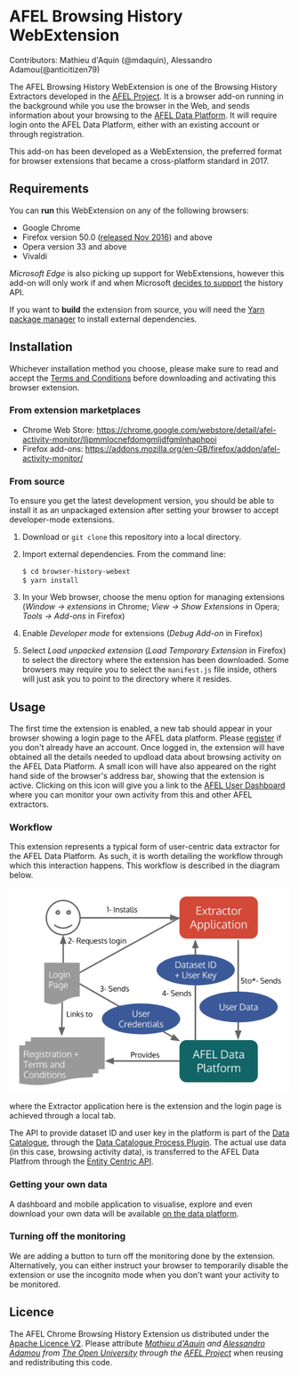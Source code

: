 # AFEL Browsing History WebExtension
Contributors: Mathieu d'Aquin (@mdaquin), Alessandro Adamou(@anticitizen79)

The AFEL Browsing History WebExtension is one of the Browsing History Extractors developed in the [AFEL Project](http://afel-project.eu). It is a browser add-on running in the background while you use the browser in the Web, and sends information about your browsing to the [AFEL Data Platform](http://data.afel-project.eu). It will require login onto the AFEL Data Platform, either with an existing account or through registration.

This add-on has been developed as a WebExtension, the preferred format for browser extensions that became a cross-platform standard in 2017.

## Requirements

You can __run__ this WebExtension on any of the following browsers:
- Google Chrome
- Firefox version 50.0 ([released Nov 2016](https://wiki.mozilla.org/RapidRelease/Calendar)) and above
- Opera version 33 and above
- Vivaldi

_Microsoft Edge_ is also picking up support for WebExtensions, however this add-on will only work if and when Microsoft [decides to support](https://docs.microsoft.com/en-us/microsoft-edge/extensions/api-support/extension-api-roadmap) the history API.

If you want to __build__ the extension from source, you will need the [Yarn package manager](https://yarnpkg.com) to install external dependencies.

## Installation 

Whichever installation method you choose, please make sure to read and accept the [Terms and Conditions](http://data.afel-project.eu/catalogue/index.php/terms-browsing/) before downloading and activating this browser extension.

### From extension marketplaces
- Chrome Web Store: https://chrome.google.com/webstore/detail/afel-activity-monitor/llipmmlocnefdomgmljdfgmlnhaphpoi
- Firefox add-ons: https://addons.mozilla.org/en-GB/firefox/addon/afel-activity-monitor/

### From source
To ensure you get the latest development version, you should be able to install it as an unpackaged extension after setting your browser to accept developer-mode extensions.

1. Download or `git clone` this repository into a local directory.
2. Import external dependencies. From the command line:

       $ cd browser-history-webext
       $ yarn install
3. In your Web browser, choose the menu option for managing extensions (_Window &rarr; extensions_ in Chrome; _View &rarr; Show Extensions_ in Opera; _Tools &rarr; Add-ons_ in Firefox)
4. Enable _Developer mode_ for extensions (_Debug Add-on_ in Firefox)
5. Select _Load unpacked extension_ (_Load Temporary Extension_ in Firefox) to select the directory where the extension has been downloaded. Some browsers may require you to select the `manifest.js` file inside, others will just ask you to point to the directory where it resides.


## Usage
The first time the extension is enabled, a new tab should appear in your browser showing a login page to the AFEL data platform. Please [register](http://data.afel-project.eu/catalogue/wp-login.php?action=register) if you don't already have an account. Once logged in, the extension will have obtained all the details needed to updload data about browsing activity on the AFEL Data Platform. A small icon will have also appeared on the right hand side of the browser's address bar, showing that the extension is active. Clicking on this icon will give you a link to the [AFEL User Dashboard](http://data.afel-project.eu/catalogue/index.php/user-dashboard/) where you can monitor your own activity from this and other AFEL extractors.

### Workflow

This extension represents a typical form of user-centric data extractor for the AFEL Data Platform. As such, it is worth detailing the workflow through which this interaction happens. This workflow is described in the diagram below.

![AFEL Browsing History Extension workflow](doc/workflow.png "AFEL Browsing History Extension")

where the Extractor application here is the extension and the login page is achieved through a local tab.

The API to provide dataset ID and user key in the platform is part of the [Data Catalogue](https://github.com/afel-project/datahub-catalogue), through the [Data Catalogue Process Plugin](https://github.com/afel-project/data-catalogue-process-wordpress). The actual use data (in this case, browsing activity data), is transferred to the AFEL Data Platfrom through the [Entity Centric API](https://github.com/afel-project/entity-centric-api).

### Getting your own data

A dashboard and mobile application to visualise, explore and even download your own data will be available [on the data platform](http://data.afel-project.eu/catalogue/user-dashboard/).

### Turning off the monitoring

We are adding a button to turn off the monitoring done by the extension. Alternatively, you can either instruct your browser to temporarily disable the extension or use the incognito mode when you don't want your activity to be monitored.

## Licence 
The AFEL Chrome Browsing History Extension us distributed under the [Apache Licence V2](https://www.apache.org/licenses/LICENSE-2.0). Please attribute *[Mathieu d'Aquin](http://mdaquin.net) and [Alessandro Adamou](http://kmi.open.ac.uk/people/member/alessandro-adamou) from [The Open University](http://www.open.ac.uk) through the [AFEL Project](http://afel-project.eu)* when reusing and redistributing this code.
